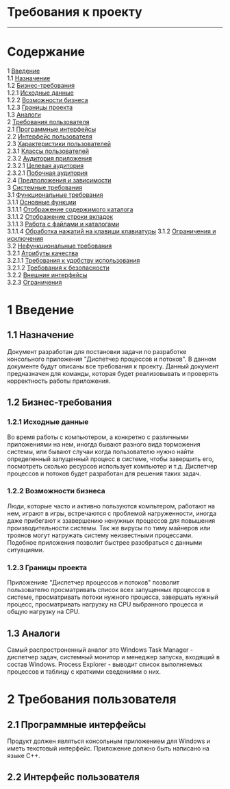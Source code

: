 # Требования к проекту
---

# Содержание
1 [Введение](#intro)  
1.1 [Назначение](#appointment)  
1.2 [Бизнес-требования](#business_requirements)  
1.2.1 [Исходные данные](#initial_data)  
1.2.2 [Возможности бизнеса](#business_opportunities)  
1.2.3 [Границы проекта](#project_boundary)  
1.3 [Аналоги](#analogues)  
2 [Требования пользователя](#user_requirements)  
2.1 [Программные интерфейсы](#software_interfaces)  
2.2 [Интерфейс пользователя](#user_interface)  
2.3 [Характеристики пользователей](#user_specifications)  
2.3.1 [Классы пользователей](#user_classes)  
2.3.2 [Аудитория приложения](#application_audience)  
2.3.2.1 [Целевая аудитория](#target_audience)  
2.3.2.1 [Побочная аудитория](#collateral_audience)  
2.4 [Предположения и зависимости](#assumptions_and_dependencies)  
3 [Системные требования](#system_requirements)  
3.1 [Функциональные требования](#functional_requirements)  
3.1.1 [Основные функции](#main_functions)  
3.1.1.1 [Отображение содержимого каталога](#user_logon_to_the_application)  
3.1.1.2 [Отображение строки вкладок](#setting_up_the_profile_of_the_active_user)  
3.1.1.3 [Работа с файлами и каталогами](#download_news)  
3.1.1.4 [Обработка нажатий на клавиши клавиатуры](#view_information_about_an_individual_newsletter) 
3.1.2 [Ограничения и исключения](#restrictions_and_exclusions)  
3.2 [Нефункциональные требования](#non-functional_requirements)  
3.2.1 [Атрибуты качества](#quality_attributes)  
3.2.1.1 [Требования к удобству использования](#requirements_for_ease_of_use)  
3.2.1.2 [Требования к безопасности](#security_requirements)  
3.2.2 [Внешние интерфейсы](#external_interfaces)  
3.2.3 [Ограничения](#restrictions)  

<a name="intro"/>

# 1 Введение

<a name="appointment"/>

## 1.1 Назначение
Документ разработан для постановки задачи по разработке консольного приложения "Диспетчер процессов и потоков". В данном документе будут описаны все требования к проекту. Данный документ предназначен для команды, которая будет реализовывать и проверять корректность работы приложения.

<a name="business_requirements"/>

## 1.2 Бизнес-требования

<a name="initial_data"/>

### 1.2.1 Исходные данные
Во время работы с компьютером, а конкретно с различными приложениями на нем, иногда бывают разного вида торможения системы, или бывают случаи когда пользователю нужно найти определенный запущенный процесс в системе, чтобы завершить его, посмотреть сколько ресурсов использует компьютер и т.д. Диспетчер процессов и потоков будет разработан для решения таких задач.

<a name="business_opportunities"/>

### 1.2.2 Возможности бизнеса
Люди, которые часто и активно пользуются компьтером, работают на нем, играют в игры, встречаются с проблемой нагруженности, иногда даже прибегают к ззавершению ненужных процессов для повышения производительности системы. Так же вирусы по тиму майнеров или троянов могут нагружать систему неизвестными процессами. Подобное приложения позволит быстрее разобраться с данными ситуациями.

<a name="project_boundary"/>

### 1.2.3 Границы проекта
Приложенияе "Диспетчер процессов и потоков" позволит пользователю просматривать список всех запущенных процессов в системе, просматривать потоки нужного процесса, завершать нужный процесс, просматривать нагрузку на CPU выбранного процесса и общую нагрузку на CPU.

<a name="analogues"/>

## 1.3 Аналоги
Самый распростроненный аналог это Windows Task Manager - диспетчер задач, системный монитор и менеджер запуска, входящий в состав Windows.
Process Explorer - выводит список выполняемых процессов и таблицу с краткими сведениями о них.

<a name="user_requirements"/>

# 2 Требования пользователя

<a name="software_interfaces"/>

## 2.1 Программные интерфейсы
Продукт должен являться консольным приложением для Windows и иметь текстовый интерфейс. Приложение должно быть написано на языке С++.

<a name="user_interface"/>

## 2.2 Интерфейс пользователя
